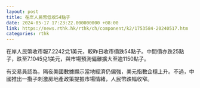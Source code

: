 ```yaml
---
layout: post
title: 在岸人民幣低收54點子
date: 2024-05-17 17:23:22.000000000 +08:00
link: https://news.rthk.hk/rthk/ch/component/k2/1753584-20240517.htm
categories: rthk
---
```


在岸人民幣收市報7.2242兌1美元，較昨日收市價跌54點子。中間價亦跌25點子，跌至7.1045兌1美元，與市場預測偏離擴大至逾1150點子。

有交易員認為，隔夜美國數據顯示當地經濟仍偏強，美元指數企穩上升。不過，中國推出一攬子刺激房地產政策提振市場情緒，人民幣跌幅收窄。
